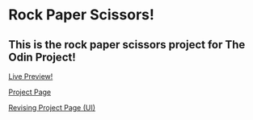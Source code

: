 # Rock Paper Scissors!
## This is the rock paper scissors project for The Odin Project!

[Live Preview!](https://1uum.github.io/Rock-Paper-Scissors/)

[Project Page](https://www.theodinproject.com/lessons/foundations-rock-paper-scissors)

[Revising Project Page (UI)](https://www.theodinproject.com/lessons/foundations-revisiting-rock-paper-scissors)